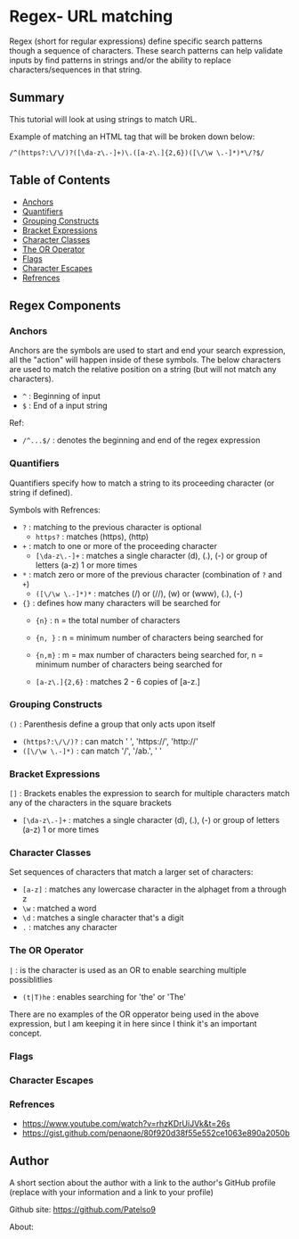 # Regex- URL matching

Regex (short for regular expressions) define specific search patterns though a sequence of characters. These search patterns can help validate inputs by find patterns in strings and/or the ability to replace characters/sequences in that string.

## Summary

This tutorial will look at using strings to match URL. 

Example of matching an HTML tag that will be broken down below:
```
/^(https?:\/\/)?([\da-z\.-]+)\.([a-z\.]{2,6})([\/\w \.-]*)*\/?$/
```

## Table of Contents

- [Anchors](#anchors)
- [Quantifiers](#quantifiers)
- [Grouping Constructs](#grouping-constructs)
- [Bracket Expressions](#bracket-expressions)
- [Character Classes](#character-classes)
- [The OR Operator](#the-or-operator)
- [Flags](#flags)
- [Character Escapes](#character-escapes)
- [Refrences](#refrences)

## Regex Components

### Anchors
Anchors are the symbols are used to start and end your search expression, all the "action" will happen inside of these symbols. The below characters are used to match the relative position on a string (but will not match any characters). 
 * `^` : Beginning of input
 * `$` : End of a input string 

 Ref:
 * `/^...$/` : denotes the beginning and end of the regex expression

### Quantifiers
Quantifiers specify how to match a string to its proceeding character (or string if defined). 

Symbols with Refrences: 
* `?` : matching to the previous character is optional
    * `https?` : matches (https), (http)
* `+` : match to one or more of the proceeding character
    * `[\da-z\.-]+` : matches a single character (d), (.), (-) or group of letters (a-z) 1 or more times
* `*` : match zero or more of the previous character (combination of `?` and `+`)
    * `([\/\w \.-]*)*` : matches (/) or (//), (w) or (www), (.), (-)
* `{}` : defines how many characters will be searched for
    * `{n}` : n = the total number of characters
    * `{n, }` : n = minimum number of characters being searched for
    * `{n,m}` : m = max number of characters being searched for, n = minimum number of characters being searched for

    * `[a-z\.]{2,6}` : matches 2 - 6 copies of [a-z\.]

### Grouping Constructs
`()` : Parenthesis define a group that only acts upon itself
* `(https?:\/\/)?` : can match ' ', 'https://', 'http://'
* `([\/\w \.-]*)` : can match '/', '/ab.', ' '

### Bracket Expressions
`[]` : Brackets enables the expression to search for multiple characters 
 match any of the characters in the square brackets
* `[\da-z\.-]+` : matches a single character (d), (.), (-) or group of letters (a-z) 1 or more times

### Character Classes
Set sequences of characters that match a larger set of characters:
* `[a-z]` : matches any lowercase character in the alphaget from a through z
* `\w` : matched a word
* `\d` : matches a single character that's a digit
* `.` : matches any character

### The OR Operator
` | ` : is the character is used as an OR to enable searching multiple possiblitlies
* `(t|T)he` : enables searching for 'the' or 'The'

There are no examples of the OR opperator being used in the above expression, but I am keeping it in here since I think it's an important concept.

### Flags


### Character Escapes

### Refrences
* https://www.youtube.com/watch?v=rhzKDrUiJVk&t=26s
* https://gist.github.com/penaone/80f920d38f55e552ce1063e890a2050b


## Author

A short section about the author with a link to the author's GitHub profile (replace with your information and a link to your profile)

Github site: https://github.com/Patelso9

About: 
